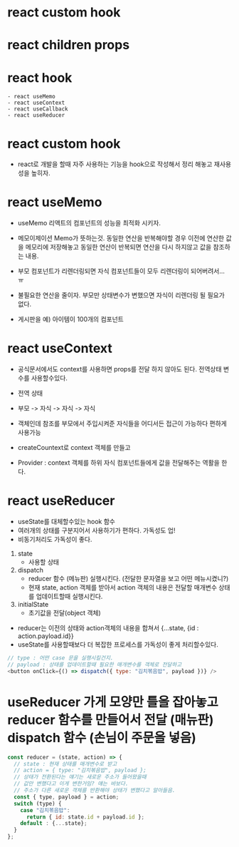 # react custom hook

# react children props

# react hook

    - react useMemo
    - react useContext
    - react useCallback
    - react useReducer

# react custom hook

- react로 개발을 할때 자주 사용하는 기능을 hook으로 작성해서 정리 해놓고 재사용성을 높히자.

# react useMemo

- useMemo 리액트의 컴포넌트의 성능을 최적화 시키자.
- 메모이제이션 Memo가 뜻하는것. 동일한 연산을 반복해야할 경우 이전에 연산한 값을 메모리에 저장해놓고 동일한 연산이 반복되면 연산을 다시 하지않고 값을 참조하는 내용.

- 부모 컴포넌트가 리렌더링되면 자식 컴포넌트들이 모두 리렌더링이 되어버려서... ㅠ

- 불필요한 연산을 줄이자. 부모만 상태변수가 변했으면 자식이 리렌더링 될 필요가 없다.
- 게시판을 예) 아이템이 100개의 컴포넌트

# react useContext

- 공식문서에서도 context를 사용하면 props를 전달 하지 않아도 된다. 전역상태 변수를 사용할수있다.

- 전역 상태
- 부모 -> 자식 -> 자식 -> 자식
- 객체인데 참조를 부모에서 주입시켜준 자식들을 어디서든 접근이 가능하다 편하게 사용가능
- createCountext로 context 객체를 만들고
- Provider : context 객체를 하위 자식 컴포넌트들에게 값을 전달해주는 역활을 한다.

# react useReducer

- useState를 대체할수있는 hook 함수
- 여러개의 상태를 구분지어서 사용하기가 편하다. 가독성도 업!
- 비동기처리도 가독성이 좋다.

1. state
   - 사용할 상태
2. dispatch
   - reducer 함수 (메뉴판) 실행시킨다. (전달한 문자열을 보고 어떤 메뉴시켰니?)
   - 현재 state, action 객체를 받아서 action 객체의 내용은 전달할 매개변수 상태를 업데이트할때 실행시킨다.
3. initialState
   - 초기값을 전달(object 객체)

- reducer는 이전의 상태와 action객체의 내용을 합쳐서 {...state, {id : action.payload.id}}
- useState를 사용할때보다 더 복잡한 프로세스를 가독성이 좋게 처리할수있다.

```js
// type : 어떤 case 문을 실행시킬건지.
// payload : 상태를 업데이트할때 필요한 매개변수를 객체로 전달하고
<button onClick={() => dispatch({ type: "김치볶음밥", payload })} />
```

# useReducer 가게 모양만 틀을 잡아놓고 reducer 함수를 만들어서 전달 (매뉴판) dispatch 함수 (손님이 주문을 넣음)

```js
const reducer = (state, action) => {
  // state : 현재 상태를 매개변수로 받고
  // action = { type: "김치볶음밥", payload };
  // 상태가 전환된다는 얘기는 새로운 주소가 들어왔을때
  // 값만 변했다고 이게 변한거임? 얘는 바보다.
  // 주소가 다른 새로운 객체를 반환해야 상태가 변했다고 알아들음.
  const { type, payload } = action;
  switch (type) {
    case "김치볶음밥":
      return { id: state.id + payload.id };
    default : {...state};
  }
};
```

